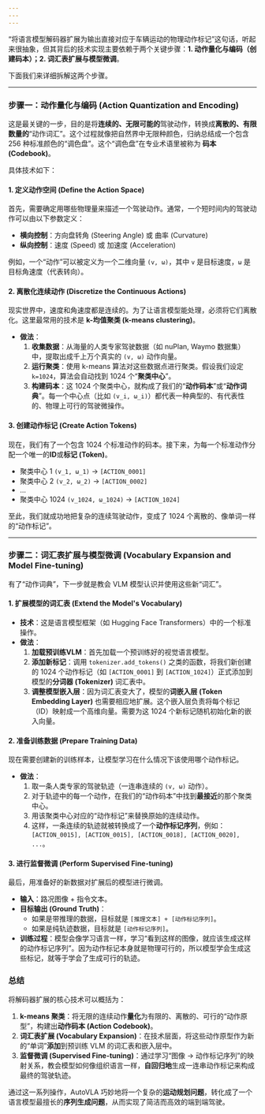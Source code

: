 ```yaml
---
---
---
```


“将语言模型解码器扩展为输出直接对应于车辆运动的物理动作标记”这句话，听起来很抽象，但其背后的技术实现主要依赖于两个关键步骤：**1. 动作量化与编码（创建码本）；2. 词汇表扩展与模型微调**。

下面我们来详细拆解这两个步骤。

---

### 步骤一：动作量化与编码 (Action Quantization and Encoding)

这是最关键的一步，目的是将**连续的、无限可能的**驾驶动作，转换成**离散的、有限数量的**“动作词汇”。这个过程就像把自然界中无限种颜色，归纳总结成一个包含 256 种标准颜色的“调色盘”。这个“调色盘”在专业术语里被称为 **码本 (Codebook)**。

具体技术如下：

#### 1. 定义动作空间 (Define the Action Space)

首先，需要确定用哪些物理量来描述一个驾驶动作。通常，一个短时间内的驾驶动作可以由以下参数定义：
*   **横向控制**：方向盘转角 (Steering Angle) 或 曲率 (Curvature)
*   **纵向控制**：速度 (Speed) 或 加速度 (Acceleration)

例如，一个“动作”可以被定义为一个二维向量 `(v, ω)`，其中 `v` 是目标速度，`ω` 是目标角速度（代表转向）。

#### 2. 离散化连续动作 (Discretize the Continuous Actions)

现实世界中，速度和角速度都是连续的。为了让语言模型能处理，必须将它们离散化。这里最常用的技术是 **k-均值聚类 (k-means clustering)**。

*   **做法**：
    1.  **收集数据**：从海量的人类专家驾驶数据（如 nuPlan, Waymo 数据集）中，提取出成千上万个真实的 `(v, ω)` 动作向量。
    2.  **运行聚类**：使用 k-means 算法对这些数据点进行聚类。假设我们设定 `k=1024`，算法会自动找到 1024 个“**聚类中心**”。
    3.  **构建码本**：这 1024 个聚类中心，就构成了我们的“**动作码本**”或“**动作词典**”。每一个中心点（比如 `(v_i, ω_i)`）都代表一种典型的、有代表性的、物理上可行的驾驶微操作。

#### 3. 创建动作标记 (Create Action Tokens)

现在，我们有了一个包含 1024 个标准动作的码本。接下来，为每一个标准动作分配一个唯一的**ID**或**标记 (Token)**。

*   聚类中心 1 `(v_1, ω_1)`  ->  `[ACTION_0001]`
*   聚类中心 2 `(v_2, ω_2)`  ->  `[ACTION_0002]`
*   ...
*   聚类中心 1024 `(v_1024, ω_1024)` -> `[ACTION_1024]`

至此，我们就成功地把复杂的连续驾驶动作，变成了 1024 个离散的、像单词一样的“动作标记”。

---

### 步骤二：词汇表扩展与模型微调 (Vocabulary Expansion and Model Fine-tuning)

有了“动作词典”，下一步就是教会 VLM 模型认识并使用这些新“词汇”。

#### 1. 扩展模型的词汇表 (Extend the Model's Vocabulary)

*   **技术**：这是语言模型框架（如 Hugging Face Transformers）中的一个标准操作。
*   **做法**：
    1.  **加载预训练VLM**：首先加载一个预训练好的视觉语言模型。
    2.  **添加新标记**：调用 `tokenizer.add_tokens()` 之类的函数，将我们新创建的 1024 个动作标记（如 `[ACTION_0001]` 到 `[ACTION_1024]`）正式添加到模型的**分词器 (Tokenizer)** 词汇表中。
    3.  **调整模型嵌入层**：因为词汇表变大了，模型的**词嵌入层 (Token Embedding Layer)** 也需要相应地扩展。这个嵌入层负责将每个标记（ID）映射成一个高维向量。需要为这 1024 个新标记随机初始化新的嵌入向量。

#### 2. 准备训练数据 (Prepare Training Data)

现在需要创建新的训练样本，让模型学习在什么情况下该使用哪个动作标记。

*   **做法**：
    1.  取一条人类专家的驾驶轨迹（一连串连续的 `(v, ω)` 动作）。
    2.  对于轨迹中的每一个动作，在我们的“动作码本”中找到**最接近**的那个聚类中心。
    3.  用该聚类中心对应的“动作标记”来替换原始的连续动作。
    4.  这样，一条连续的轨迹就被转换成了一个**动作标记序列**，例如：`[ACTION_0015], [ACTION_0015], [ACTION_0018], [ACTION_0020], ...`。

#### 3. 进行监督微调 (Perform Supervised Fine-tuning)

最后，用准备好的新数据对扩展后的模型进行微调。

*   **输入**：路况图像 + 指令文本。
*   **目标输出 (Ground Truth)**：
    *   如果是带推理的数据，目标就是 `[推理文本] + [动作标记序列]`。
    *   如果是纯轨迹数据，目标就是 `[动作标记序列]`。
*   **训练过程**：模型会像学习语言一样，学习“看到这样的图像，就应该生成这样的动作标记序列”。因为动作标记本身就是物理可行的，所以模型学会生成这些标记，就等于学会了生成可行的轨迹。

### 总结

将解码器扩展的核心技术可以概括为：

1.  **k-means 聚类**：将无限的连续动作**量化**为有限的、离散的、可行的“动作原型”，构建出**动作码本 (Action Codebook)**。
2.  **词汇表扩展 (Vocabulary Expansion)**：在技术层面，将这些动作原型作为新的“单词”**添加**到预训练 VLM 的词汇表和嵌入层中。
3.  **监督微调 (Supervised Fine-tuning)**：通过学习“图像 -> 动作标记序列”的映射关系，教会模型如何像组织语言一样，**自回归地**生成一连串动作标记来构成最终的驾驶轨迹。

通过这一系列操作，AutoVLA 巧妙地将一个复杂的**运动规划问题**，转化成了一个语言模型最擅长的**序列生成问题**，从而实现了简洁而高效的端到端驾驶。

